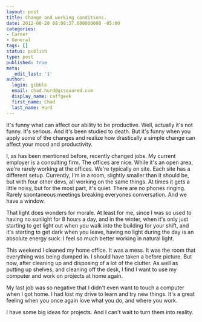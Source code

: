 ```yaml
---
layout: post
title: Change and working conditions.
date: 2012-08-28 08:08:37.000000000 -05:00
categories:
- Career
- General
tags: []
status: publish
type: post
published: true
meta:
  _edit_last: '1'
author:
  login: gibble
  email: chad.hurd@gcsquared.com
  display_name: caffgeek
  first_name: Chad
  last_name: Hurd
---
```

It's funny what can affect our ability to be productive. Well, actually it's not funny. It's serious. And it's been studied to death. But it's funny when you apply some of the changes and realize how drastically a simple change can affect your mood and productivity.

I, as has been mentioned before, recently changed jobs. My current employer is a consulting firm. The offices are nice. While it's an open area, we're rarely working at the offices. We're typically on site. Each site has a different setup. Currently, I'm in a room, slightly smaller than it should be, but with four other devs, all working on the same things. At times it gets a little noisy, but for the most part, it's quiet. There are no phones ringing. Rarely spontaneous meetings breaking everyones conversation. And we have a window.

That light does wonders for morale. At least for me, since I was so used to having no sunlight for 8 hours a day, and in the winter, when it's only just starting to get light out when you walk into the building for your shift, and it's starting to get dark when you leave, having no light during the day is an absolute energy suck. I feel so much better working in natural light.

This weekend I cleaned my home office. It was a mess. It was the room that everything was being dumped in. I should have taken a before picture. But now, after cleaning up and disposing of a lot of the clutter. As well as putting up shelves, and cleaning off the desk, I find I want to use my computer and work on projects at home again.

My last job was so negative that I didn't even want to touch a computer when I got home. I had lost my drive to learn and try new things. It's a great feeling when you once again love what you do, and where you work.

I have some big ideas for projects. And I can't wait to turn them into reality.